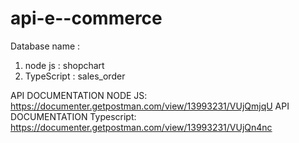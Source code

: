 # api-e--commerce

Database name :
1. node js : shopchart
2. TypeScript : sales_order

API DOCUMENTATION NODE JS: https://documenter.getpostman.com/view/13993231/VUjQmjqU
API DOCUMENTATION Typescript: https://documenter.getpostman.com/view/13993231/VUjQn4nc
